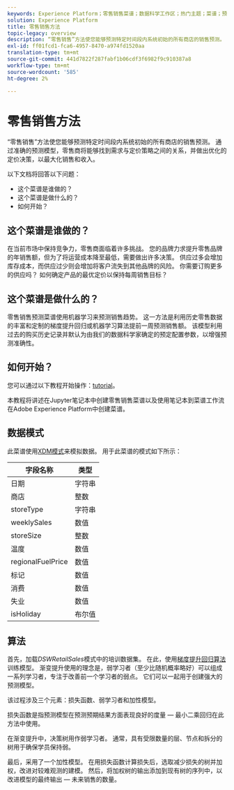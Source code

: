 ```yaml
---
keywords: Experience Platform；零售销售菜谱；数据科学工作区；热门主题；菜谱；预构建菜谱
solution: Experience Platform
title: 零售销售方法
topic-legacy: overview
description: “零售销售”方法使您能够预测特定时间段内系统初始的所有商店的销售预测。 通过准确的预测模型，零售商将能够找到需求与定价策略之间的关系，并做出优化的定价决策，以最大化销售和收入。
exl-id: ff01fcd1-fca6-4957-8470-a974fd1520aa
translation-type: tm+mt
source-git-commit: 441d7822f287fabf1b06cdf3f6982f9c910387a8
workflow-type: tm+mt
source-wordcount: '585'
ht-degree: 2%

---
```


# 零售销售方法

“零售销售”方法使您能够预测特定时间段内系统初始的所有商店的销售预测。 通过准确的预测模型，零售商将能够找到需求与定价策略之间的关系，并做出优化的定价决策，以最大化销售和收入。

以下文档将回答以下问题：
* 这个菜谱是谁做的？
* 这个菜谱是做什么的？
* 如何开始？

## 这个菜谱是谁做的？

在当前市场中保持竞争力，零售商面临着许多挑战。 您的品牌力求提升零售品牌的年销售额，但为了将运营成本降至最低，需要做出许多决策。 供应过多会增加库存成本，而供应过少则会增加将客户流失到其他品牌的风险。 你需要订购更多的供应吗？ 如何确定产品的最优定价以保持每周销售目标？

## 这个菜谱是做什么的？

零售销售预测菜谱使用机器学习来预测销售趋势。 这一方法是利用历史零售数据的丰富和定制的梯度提升回归或机器学习算法提前一周预测销售额。 该模型利用过去的购买历史记录并默认为由我们的数据科学家确定的预定配置参数，以增强预测准确性。

## 如何开始？

您可以通过以下教程开始操作：[tutorial](../jupyterlab/create-a-recipe.md)。

本教程将讲述在Jupyter笔记本中创建零售销售菜谱以及使用笔记本到菜谱工作流在Adobe Experience Platform中创建菜谱。

## 数据模式

此菜谱使用[XDM模式](../../xdm/schema/field-dictionary.md)来模拟数据。 用于此菜谱的模式如下所示：

| 字段名称 | 类型 |
| --- | --- |
| 日期 | 字符串 |
| 商店 | 整数 |
| storeType | 字符串 |
| weeklySales | 数值 |
| storeSize | 整数 |
| 温度 | 数值 |
| regionalFuelPrice | 数值 |
| 标记 | 数值 |
| 消费 | 数值 |
| 失业 | 数值 |
| isHoliday | 布尔值 |


## 算法

首先，加载&#x200B;*DSWRetailSales*&#x200B;模式中的培训数据集。 在此，使用[梯度提升回归算法](https://scikit-learn.org/stable/modules/generated/sklearn.ensemble.GradientBoostingRegressor.html)训练模型。 渐变提升使用的理念是，弱学习者（至少比随机概率略好）可以组成一系列学习者，专注于改善前一个学习者的弱点。 它们可以一起用于创建强大的预测模型。

该过程涉及三个元素：损失函数、弱学习者和加性模型。

损失函数是指预测模型在预测预期结果方面表现良好的度量 — 最小二乘回归在此方法中使用。

在渐变提升中，决策树用作弱学习者。 通常，具有受限数量的层、节点和拆分的树用于确保学员保持弱。

最后，采用了一个加性模型。 在用损失函数计算损失后，选取减少损失的树并加权，改进对较难观测的建模。 然后，将加权树的输出添加到现有树的序列中，以改进模型的最终输出 — 未来销售的数量。
